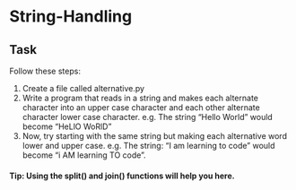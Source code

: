 # String-Handling

## Task

Follow these steps:
1. Create a file called alternative.py
2. Write a program that reads in a string and makes each alternate character into an upper case character and each other alternate character lower case character.
e.g. The string “Hello World” would become “HeLlO WoRlD”
3. Now, try starting with the same string but making each alternative word
lower and upper case.
e.g. The string: “I am learning to code” would become “i AM learning
TO code”.
#### Tip: Using the split() and join() functions will help you here.